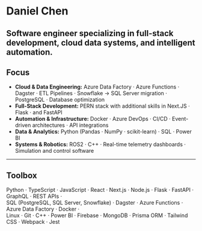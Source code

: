 # Daniel Chen  

Software engineer specializing in full-stack development, cloud data systems, and intelligent automation.
---

## **Focus**
- **Cloud & Data Engineering:** Azure Data Factory · Azure Functions · Dagster · ETL Pipelines · Snowflake → SQL Server migration · PostgreSQL · Database optimization  
- **Full-Stack Development:** PERN stack with additional skills in Next.JS · Flask · and FastAPI
- **Automation & Infrastructure:** Docker · Azure DevOps · CI/CD · Event-driven architectures · API integrations  
- **Data & Analytics:** Python (Pandas · NumPy · scikit-learn) · SQL · Power BI 
- **Systems & Robotics:** ROS2 · C++ · Real-time telemetry dashboards · Simulation and control software  

---

## **Toolbox**
Python · TypeScript · JavaScript · React · Next.js · Node.js · Flask · FastAPI · GraphQL · REST APIs ·  
SQL (PostgreSQL, SQL Server, Snowflake) · Dagster · Azure Functions · Azure Data Factory · Docker ·  
Linux · Git · C++ · Power BI · Firebase · MongoDB · Prisma ORM · Tailwind CSS · Webpack · Jest
